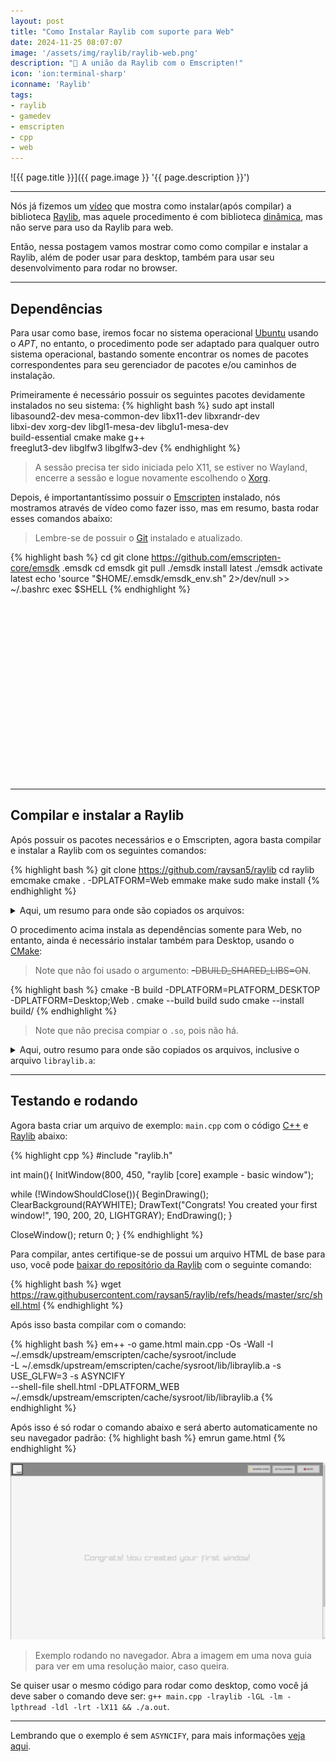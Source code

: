 ```yaml
---
layout: post
title: "Como Instalar Raylib com suporte para Web"
date: 2024-11-25 08:07:07
image: '/assets/img/raylib/raylib-web.png'
description: "🚀 A união da Raylib com o Emscripten!"
icon: 'ion:terminal-sharp'
iconname: 'Raylib'
tags:
- raylib
- gamedev
- emscripten
- cpp
- web
---
```


![{{ page.title }}]({{ page.image }} '{{ page.description }}')

---

Nós já fizemos um [vídeo](https://terminalroot.com.br/2022/11/crie-jogos-para-windows-linux-e-web-com-raylib-c-cpp.html) que mostra como instalar(após compilar) a biblioteca [Raylib](https://terminalroot.com.br/tags#raylib), mas aquele procedimento é com biblioteca [dinâmica](https://terminalroot.com.br/2024/09/diferenca-entre-bibliotecas-estatica-e-dinamica.html), mas não serve para uso da Raylib para web.

Então, nessa postagem vamos mostrar como como compilar e instalar a Raylib, além de poder usar para desktop, também para usar seu desenvolvimento para rodar no browser.

---

## Dependências
Para usar como base, iremos focar no sistema operacional [Ubuntu](https://terminalroot.com.br/tags#ubuntu) usando o *APT*, no entanto, o procedimento pode ser adaptado para qualquer outro sistema operacional, bastando somente encontrar os nomes de pacotes correspondentes para seu gerenciador de pacotes e/ou caminhos de instalação.

Primeiramente é necessário possuir os seguintes pacotes devidamente instalados no seu sistema:
{% highlight bash %}
sudo apt install libasound2-dev mesa-common-dev libx11-dev libxrandr-dev \
   libxi-dev xorg-dev libgl1-mesa-dev libglu1-mesa-dev \
   build-essential cmake make g++ \
   freeglut3-dev libglfw3 libglfw3-dev
{% endhighlight %}
> A sessão precisa ter sido iniciada pelo X11, se estiver no Wayland, encerre a sessão e logue novamente escolhendo o [Xorg](https://terminalroot.com.br/2021/05/5-dicas-rapidas-para-cpp.html).

Depois, é importantantíssimo possuir o [Emscripten](https://terminalroot.com.br/2023/02/como-transformar-seus-jogos-c-cpp-para-web-com-emscripten-sdl2.html) instalado, nós mostramos através de vídeo como fazer isso, mas em resumo, basta rodar esses comandos abaixo:
> Lembre-se de possuir o [Git](https://terminalroot.com.br/tags#git) instalado e atualizado.

{% highlight bash %}
cd
git clone https://github.com/emscripten-core/emsdk .emsdk
cd emsdk
git pull
./emsdk install latest
./emsdk activate latest
echo 'source "$HOME/.emsdk/emsdk_env.sh" 2>/dev/null >> ~/.bashrc
exec $SHELL
{% endhighlight %}


<!-- SQUARE - GAMES ROOT -->
<script async src="//pagead2.googlesyndication.com/pagead/js/adsbygoogle.js"></script>
<ins class="adsbygoogle"
style="display:inline-block;width:336px;height:280px"
data-ad-client="ca-pub-2838251107855362"
data-ad-slot="5351066970"></ins>
<script>
(adsbygoogle = window.adsbygoogle || []).push({});
</script>

---

## Compilar e instalar a Raylib
Após possuir os pacotes necessários e o Emscripten, agora basta compilar e instalar a Raylib com os seguintes comandos:

{% highlight bash %}
git clone https://github.com/raysan5/raylib
cd raylib
emcmake cmake . -DPLATFORM=Web
emmake make
sudo make install
{% endhighlight %}

<details>
 <summary>Aqui, um resumo para onde são copiados os arquivos:</summary>

{% highlight bash %}
...
[ 99%] Built target textures_textured_curve
[100%] Built target textures_to_image
Install the project...
-- Install configuration: "Debug"
-- Installing: /home/marcos/.emsdk/upstream/emscripten/cache/sysroot/lib/libraylib.a
-- Installing: /home/marcos/.emsdk/upstream/emscripten/cache/sysroot/include/raylib.h
-- Installing: /home/marcos/.emsdk/upstream/emscripten/cache/sysroot/include/rlgl.h
-- Installing: /home/marcos/.emsdk/upstream/emscripten/cache/sysroot/include/raymath.h
-- Installing: /home/marcos/.emsdk/upstream/emscripten/cache/sysroot/lib/pkgconfig/raylib.pc
-- Installing: /home/marcos/.emsdk/upstream/emscripten/cache/sysroot/lib/cmake/raylib/raylib-config-version.cmake
-- Installing: /home/marcos/.emsdk/upstream/emscripten/cache/sysroot/lib/cmake/raylib/raylib-config.cmake
{% endhighlight %}

</details>


O procedimento acima instala as dependências somente para Web, no entanto, ainda é necessário instalar também para Desktop, usando o [CMake](https://terminalroot.com.br/tags#cmake):
> Note que não foi usado o argumento: ~~-DBUILD_SHARED_LIBS=ON~~.

{% highlight bash %}
cmake -B build -DPLATFORM=PLATFORM_DESKTOP -DPLATFORM=Desktop;Web .
cmake --build build
sudo cmake --install build/
{% endhighlight %}
> Note que não precisa compiar o `.so`, pois não há.

<details>
 <summary>Aqui, outro resumo para onde são copiados os arquivos, inclusive o arquivo <code>libraylib.a</code>:</summary>

{% highlight bash %}
[sudo] senha para marcos: 
-- Install configuration: "Debug"
-- Installing: /usr/local/lib/libraylib.a
-- Installing: /usr/local/include/raylib.h
-- Installing: /usr/local/include/rlgl.h
-- Installing: /usr/local/include/raymath.h
-- Installing: /usr/local/lib/pkgconfig/raylib.pc
-- Installing: /usr/local/lib/cmake/raylib/raylib-config-version.cmake
-- Installing: /usr/local/lib/cmake/raylib/raylib-config.cmake
{% endhighlight %}

</details>


<!-- RECTANGLE 2 - OnParagragraph -->
<script async src="//pagead2.googlesyndication.com/pagead/js/adsbygoogle.js"></script>
<ins class="adsbygoogle"
style="display:block; text-align:center;"
data-ad-layout="in-article"
data-ad-format="fluid"
data-ad-client="ca-pub-2838251107855362"
data-ad-slot="8549252987"></ins>
<script>
(adsbygoogle = window.adsbygoogle || []).push({});
</script>

---

## Testando e rodando
Agora basta criar um arquivo de exemplo: `main.cpp` com o código [C++](https://terminalroot.com.br/tags#cpp) e [Raylib](https://terminalroot.com.br/tags#raylib) abaixo:

{% highlight cpp %}
#include "raylib.h"

int main(){
  InitWindow(800, 450, "raylib [core] example - basic window");

  while (!WindowShouldClose()){
    BeginDrawing();
    ClearBackground(RAYWHITE);
    DrawText("Congrats! You created your first window!", 190, 200, 20, LIGHTGRAY);
    EndDrawing();
  }

  CloseWindow();
  return 0;
}
{% endhighlight %}

Para compilar, antes certifique-se de possui um arquivo HTML de base para uso, você pode [baixar do repositório da Raylib](https://github.com/raysan5/raylib/blob/master/src/shell.html) com o seguinte comando:

{% highlight bash %}
wget https://raw.githubusercontent.com/raysan5/raylib/refs/heads/master/src/shell.html
{% endhighlight %}

Após isso basta compilar com o comando:

{% highlight bash %}
em++ -o game.html main.cpp -Os -Wall -I ~/.emsdk/upstream/emscripten/cache/sysroot/include \
    -L ~/.emsdk/upstream/emscripten/cache/sysroot/lib/libraylib.a -s USE_GLFW=3 -s ASYNCIFY \
    --shell-file shell.html -DPLATFORM_WEB ~/.emsdk/upstream/emscripten/cache/sysroot/lib/libraylib.a
{% endhighlight %}

Após isso é só rodar o comando abaixo e será aberto automaticamente no seu navegador padrão:
{% highlight bash %}
emrun game.html
{% endhighlight %}

![Exemplo rodando no navegador](/assets/img/raylib/raylib-run-web.png) 
> Exemplo rodando no navegador. Abra a imagem em uma nova guia para ver em uma resolução maior, caso queira.

Se quiser usar o mesmo código para rodar como desktop, como você já deve saber o comando deve ser: `g++ main.cpp -lraylib -lGL -lm -lpthread -ldl -lrt -lX11 && ./a.out`.

---

Lembrando que o exemplo é sem `ASYNCIFY`, para mais informações [veja aqui](https://github.com/raysan5/raylib/wiki/Working-for-Web-(HTML5)#42-use-standard-raylib-whilewindowshouldclose-loop).


